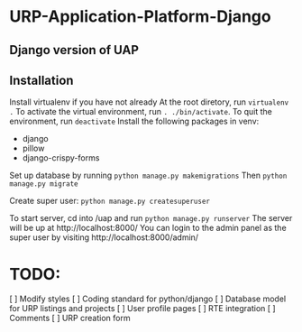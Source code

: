 # URP-Application-Platform-Django
Django version of UAP
---

## Installation
Install virtualenv if you have not already
At the root diretory, run `virtualenv .`
To activate the virtual environment, run `. ./bin/activate`. To quit the environment, run `deactivate`
Install the following packages in venv:
- django
- pillow
- django-crispy-forms

Set up database by running `python manage.py makemigrations`
Then `python manage.py migrate`

Create super user: `python manage.py createsuperuser`

To start server, cd into /uap and run `python manage.py runserver`
The server will be up at http://localhost:8000/
You can login to the admin panel as the super user by visiting http://localhost:8000/admin/


# TODO:
[ ] Modify styles
[ ] Coding standard for python/django
[ ] Database model for URP listings and projects
[ ] User profile pages
[ ] RTE integration
[ ] Comments
[ ] URP creation form

